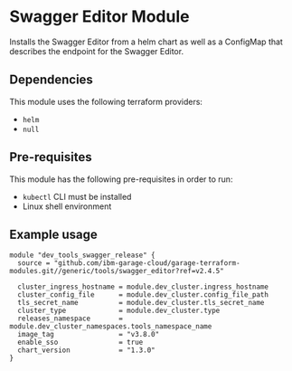 # Swagger Editor Module

Installs the Swagger Editor from a helm chart as well as a ConfigMap that describes the endpoint
for the Swagger Editor. 

## Dependencies

This module uses the following terraform providers:

- `helm`
- `null`
 
## Pre-requisites

This module has the following pre-requisites in order to run:

- `kubectl` CLI must be installed
- Linux shell environment

## Example usage

```hcl-terraform
module "dev_tools_swagger_release" {
  source = "github.com/ibm-garage-cloud/garage-terraform-modules.git//generic/tools/swagger_editor?ref=v2.4.5"

  cluster_ingress_hostname = module.dev_cluster.ingress_hostname
  cluster_config_file      = module.dev_cluster.config_file_path
  tls_secret_name          = module.dev_cluster.tls_secret_name
  cluster_type             = module.dev_cluster.type
  releases_namespace       = module.dev_cluster_namespaces.tools_namespace_name
  image_tag                = "v3.8.0"
  enable_sso               = true
  chart_version            = "1.3.0"
}
```
